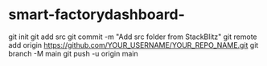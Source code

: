 # smart-factorydashboard-
git init
git add src
git commit -m "Add src folder from StackBlitz"
git remote add origin https://github.com/YOUR_USERNAME/YOUR_REPO_NAME.git
git branch -M main
git push -u origin main
